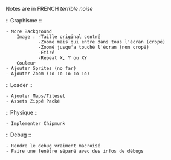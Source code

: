 ﻿Notes are in FRENCH *terrible noise*

:: Graphisme :: 

	- More Background
		Image : -Taille original centré
				-Zoomé mais qui entre dans tous l'écran (cropé)
				-Zoomé jusqu'a touché l'écran (non cropé)
				-Etiré
				-Repeat X, Y ou XY
		Couleur
	- Ajouter Sprites (no far)
	- Ajouter Zoom (:o :o :o :o :o)

:: Loader :: 

	- Ajouter Maps/Tileset
	- Assets Zippé Packé

:: Physique :: 

	- Implementer Chipmunk

:: Debug :: 

	- Rendre le debug vraiment macroisé
	- Faire une fenêtre séparé avec des infos de débugs